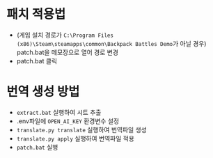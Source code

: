 # 패치 적용법

* (게임 설치 경로가 `C:\Program Files (x86)\Steam\steamapps\common\Backpack Battles Demo`가 아닐 경우) patch.bat을 메모장으로 열어 경로 변경
* patch.bat 클릭

# 번역 생성 방법

* `extract.bat` 실행하여 시트 추출
* .env파일에 `OPEN_AI_KEY` 환경변수 설정
* `translate.py translate` 실행하여 번역파일 생성
* `translate.py apply` 실행하여 번역파일 적용
* `patch.bat` 실행
